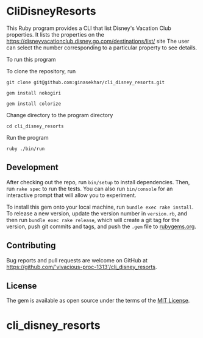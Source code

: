 # CliDisneyResorts

This Ruby program provides a CLI that list Disney's Vacation Club properties.
It lists the properties on the https://disneyvacationclub.disney.go.com/destinations/list/ site
The user can select the number corresponding to a particular property to see details.

To run this program

To clone the repository,  run

    git clone git@github.com:ginasekhar/cli_disney_resorts.git

    gem install nokogiri

    gem install colorize

Change directory to the program directory
    
    cd cli_disney_resorts

Run the program

    ruby ./bin/run


## Development

After checking out the repo, run `bin/setup` to install dependencies. Then, run `rake spec` to run the tests. You can also run `bin/console` for an interactive prompt that will allow you to experiment.

To install this gem onto your local machine, run `bundle exec rake install`. To release a new version, update the version number in `version.rb`, and then run `bundle exec rake release`, which will create a git tag for the version, push git commits and tags, and push the `.gem` file to [rubygems.org](https://rubygems.org).

## Contributing

Bug reports and pull requests are welcome on GitHub at https://github.com/'vivacious-proc-1313'/cli_disney_resorts.

## License

The gem is available as open source under the terms of the [MIT License](https://opensource.org/licenses/MIT).
# cli_disney_resorts
